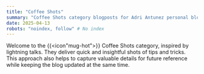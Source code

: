 ```yaml
---
title: "Coffee Shots"
summary: "Coffee Shots category blogposts for Adri Antunez personal blog"
date: 2025-04-13
robots: "noindex, follow" # No index
---
```


Welcome to the {{<icon"mug-hot">}} Coffee Shots category, inspired by lightning talks. They deliver quick and insightful shots of tips and tricks. This approach also helps to capture valuable details for future reference while keeping the blog updated at the same time.